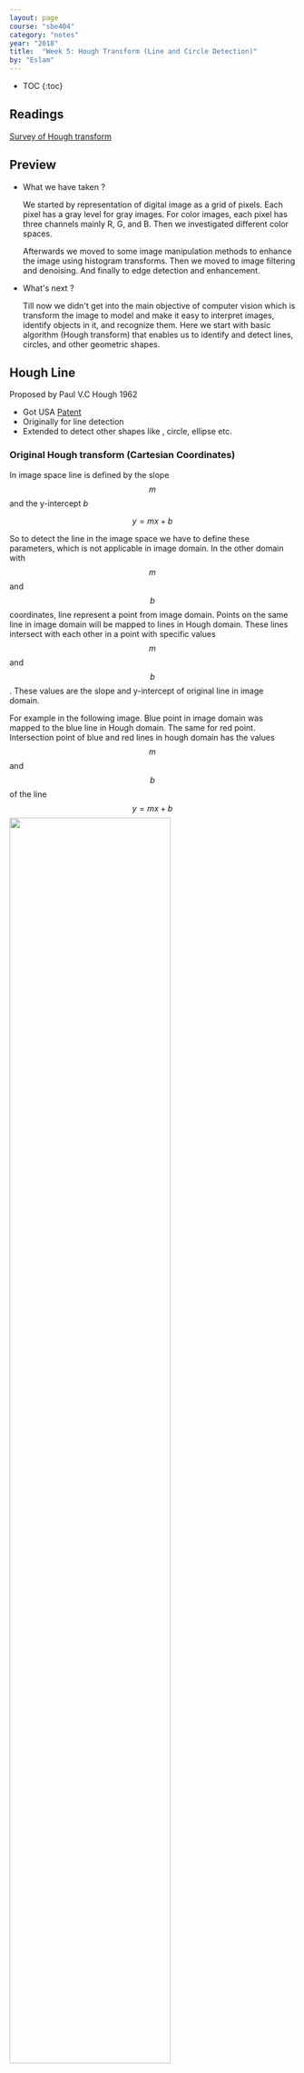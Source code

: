 ```yaml
---
layout: page
course: "sbe404"
category: "notes"
year: "2018"
title:  "Week 5: Hough Transform (Line and Circle Detection)"
by: "Eslam"
---
```


* TOC
{:toc}

## Readings 
[Survey of Hough transform](https://arxiv.org/pdf/1502.02160.pdf)

## Preview 
* What we have taken ? 

    We started by representation of digital image as a grid of pixels. Each pixel has a gray level for gray images. For color images, each pixel has three channels mainly R, G, and B. Then we investigated different color spaces.

    Afterwards we moved to some image manipulation methods to enhance the image using histogram transforms. Then we moved to image filtering and denoising. And finally to edge detection and enhancement.  

* What's next ?

    Till now we didn't get into the main objective of computer vision which is transform the image to model and make it easy to interpret images, identify objects in it, and recognize them. Here we start with basic algorithm (Hough transform) that enables us to identify and detect lines, circles, and other geometric shapes. 

<!-- * What is the applications? 
    There is many applications of object detection and recognition like Object recognition and tracking. Medical Application A real-time tracking system of surgical instruments in laparoscopic operations -->

## Hough Line
Proposed by Paul V.C Hough 1962 
* Got USA [Patent](https://patents.google.com/patent/US3069654) 
* Originally for line detection 
* Extended to detect other shapes like , circle, ellipse etc.

### Original Hough transform (Cartesian Coordinates)
In image space line is defined by the slope $$m$$ and the y-intercept $b$ 

 $$y = mx + b$$

 So to detect the line in the image space we have to define these parameters, which is not applicable in image domain. In the other domain with $$m$$ and $$b$$ coordinates, line represent a point from image domain. Points on the same line in image domain will be mapped to lines in Hough domain. These lines intersect with each other in a point with specific values $$m$$ and $$b$$. These values are the slope and y-intercept of original line in image domain. 
 
 For example in the following image. 
 Blue point in image domain was mapped to the blue line in Hough domain. The same for red point. Intersection point of blue and red lines in hough domain has the values $$m$$ and $$b$$ of the line $$y = mx +b$$
 <img style="width:75%" class="center" src="../images/hough-mb_parameter_space.png">

More points that on same line tends to more lines in Hough domain and that will increase voting to the intersection point indicating that there is many points belongs to line in image domain with that slope and y-intercept.
![](../images/hough_line.jpg)
[source](http://what-when-how.com/biomedical-image-analysis/the-hough-transform-biomedical-image-analysis/)

### Alternative Parameter Space (Polar Coordinates)
Due to undefined value of slope for vertical lines in cartesian coordinates, we have to move to polar coordinates. In polar coordinates line is define by $$\rho$$ and $$\theta$$ where $$\rho$$ is the norm distance of the line from origin. $$\theta$$ is the angle between the norm and the horizontal $$x$$ axis. The equation of line in terms of $$\rho$$ and $$\theta$$ now is 

$$y = \frac{-cos(\theta)}{sin(\theta)} x + \frac{\rho}{sin(\theta)}$$

and 

$$\rho = x cos(\theta)  + y sin(\theta)$$

<img style="width:60%" class="center" src="../images/hough_deriving-rho.png">


The Range of values of $$\rho$$ and $$\theta$$ 
* $$\theta$$ in polar coordinate takes value in range of -90 to 90 
* The maximum norm distance is given by diagonal distance which is 

$$\rho_{max} = \sqrt{x^2 + y^2}$$

So $$\rho$$ has values in range from $$-\rho_{max}$$ to $$\rho_{max}$$

### Algorithm
Basic Algorithm steps for Hough transform is : 
```python
Extract edges of the image How ? using Canny
1- initialize parameter space rs, thetas
2- Create accumulator array and initialize to zero
3- for each edge pixel     
4-     for each theta
5-         calculate r = x cos(theta) + y sin(theta)
6-         Increment accumulator at r, theta
7- Find Maximum values in accumulator (lines)
Extract related r, theta
```
**Lets try to implement it.** 

### Basic Implementation

At first import used libraries
```python
import numpy as np
import matplotlib.pyplot as plt
```
Lets define function that builds the accumulator in Hough domain

```python
def houghLine(image):
    ''' Basic Hough line transform that builds the accumulator array
    Input : image : edge image (canny)
    Output : accumulator : the accumulator of hough space
             thetas : values of theta (-90 : 90)
             rs : values of radius (-max distance : max distance)
    '''
```
Some variables needed
```python
    #Get image dimensions
    # y for rows and x for columns 
    Ny = image.shape[0]
    Nx = image.shape[1]

    #Max diatance is diagonal one 
    Maxdist = int(np.round(np.sqrt(Nx**2 + Ny ** 2)))
```
1. initialize parameter space rs, thetas
```python    
    # Theta in range from -90 to 90 degrees
    thetas = np.deg2rad(np.arange(-90, 90))
    #Range of radius
    rs = np.linspace(-Maxdist, Maxdist, 2*Maxdist)
```
2. Create accumulator array and initialize to zero
```python 
    accumulator = np.zeros((2 * Maxdist, len(thetas)))
```

3. Loop for each edge pixel 
```python
    for y in range(Ny):
        for x in range(Nx):
            # Check if it is an edge pixel
            #  NB: y -> rows , x -> columns
             if image[y,x] > 0:
```
4. Loop for each theta
```python
                 # Map edge pixel to hough space
                 for k in range(len(thetas)):
```
5. calculate $$\rho$$

```python   
                    # Calculate space parameter
                    r = x*np.cos(thetas[k]) + y * np.sin(thetas[k])
```
6. Increment accumulator at r, theta
```python
   
                    # Update the accumulator
                    # N.B: r has value -max to max
                    # map r to its idx 0 : 2*max
                    accumulator[int(r) + Maxdist,k] += 1
    return accumulator, thetas, rs
```

Now lets try to test our houghLine function as follow

#### One edge point image

Lets see Hough transform for an image with only one edge point.
```python
image = np.zeros((150,150))
image[75, 75] = 1
accumulator, thetas, rhos = houghLine(image)
plt.figure('Original Image')
plt.imshow(image)
plt.set_cmap('gray')
plt.figure('Hough Space')
plt.imshow(accumulator)
plt.set_cmap('gray')
plt.show()
```
**Original Image**

![](../images/original_image.png)

**Hough Transform**

![](../images/hough_space.png)

As we see the edge point is mapped to a curve in hough domain

#### Two edge points image

Lets add another point.
```python
image[50, 50] = 1
```

**Original Image**

![](../images/original_image2.png)

**Hough Transform**

![](../images/hough_space2.png)

Every point was mapped to a curve. Both curves intersected at a point in Hough domain. This point says that "Hey, Two edge points in image domain are on the same line with specific r and theta"

What about a complete line ? 

#### Image with a single line
Lets see
```python
image[:, :] = np.eye(150)
```
**Original Image**

![](../images/original_imagel.png)

**Hough Transform**

![](../images/hough_spacel.png)

All curves in hHough domain have only one intersection point, so there is only one line in the image domain.

Lets get the value of $$\rho$$ and $$\theta$$ at the peak point

#### Getting value of $$\rho$$ and $$\theta$$

```python
idx = np.argmax(accumulator)
rho = int(rhos[int(idx / accumulator.shape[1])])
theta = thetas[int(idx % accumulator.shape[1])]
print("rho={0:.0f}, theta={1:.0f}".format(rho, np.rad2deg(theta)))
```
Output is 
```python
rho = 0, theta = -45
```
And this is the norm distance and angle of the line in the image. 

#### Trying real images
After building accumulator we can sort it and get top values according to selected threshold. Each selected point from accumulator denotes a line in image space with specific $$\rho$$ and $$\theta$$. You can superimpose these lines on real images. for example

This is the **original image**

![](../images/original_imagef.png)

And this is the **canny image** 

![](../images/edge_image.png)

and this is the **final image** after detecting lines using Hough transform 

Note : Number of detected lines is based on a threshold set by user.

![](../images/imagehoughfpng.png)
## Hough Circle 
The same idea is applied for other shapes. Onces you have parametric equation that describes the shape you can build parameter space and detect that shape. For the circle 

$$ r^2 = (x-x_0)^2 + (y-y_0)^2$$

Circle parameters are center $$(x_0, y_0)$$ and radius $$r$$

Your parameter space now is 3D parameter space.

<img style="width:80%" src="../images/HoughCir.png">

Think how to extend the basic Hough line transform to detect circles.
## Useful links
[Understanding Hough transform in python](https://alyssaq.github.io/2014/understanding-hough-transform/)

[OpenCV Hough Line Transform](http://opencv-python-tutroals.readthedocs.io/en/latest/py_tutorials/py_imgproc/py_houghlines/py_houghlines.html)

[Scikit-image Hough Line](http://scikit-image.org/docs/dev/auto_examples/edges/plot_line_hough_transform.html)

[OpenCV Hough Circle](https://docs.opencv.org/3.1.0/da/d53/tutorial_py_houghcircles.html)
